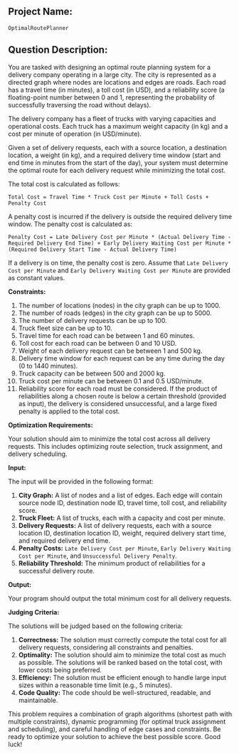 ## Project Name:

`OptimalRoutePlanner`

## Question Description:

You are tasked with designing an optimal route planning system for a delivery company operating in a large city. The city is represented as a directed graph where nodes are locations and edges are roads. Each road has a travel time (in minutes), a toll cost (in USD), and a reliability score (a floating-point number between 0 and 1, representing the probability of successfully traversing the road without delays).

The delivery company has a fleet of trucks with varying capacities and operational costs. Each truck has a maximum weight capacity (in kg) and a cost per minute of operation (in USD/minute).

Given a set of delivery requests, each with a source location, a destination location, a weight (in kg), and a required delivery time window (start and end time in minutes from the start of the day), your system must determine the optimal route for each delivery request while minimizing the total cost.

The total cost is calculated as follows:

`Total Cost = Travel Time * Truck Cost per Minute + Toll Costs + Penalty Cost`

A penalty cost is incurred if the delivery is outside the required delivery time window. The penalty cost is calculated as:

`Penalty Cost = Late Delivery Cost per Minute * (Actual Delivery Time - Required Delivery End Time) + Early Delivery Waiting Cost per Minute * (Required Delivery Start Time - Actual Delivery Time)`

If a delivery is on time, the penalty cost is zero. Assume that `Late Delivery Cost per Minute` and `Early Delivery Waiting Cost per Minute` are provided as constant values.

**Constraints:**

1.  The number of locations (nodes) in the city graph can be up to 1000.
2.  The number of roads (edges) in the city graph can be up to 5000.
3.  The number of delivery requests can be up to 100.
4.  Truck fleet size can be up to 10.
5.  Travel time for each road can be between 1 and 60 minutes.
6.  Toll cost for each road can be between 0 and 10 USD.
7.  Weight of each delivery request can be between 1 and 500 kg.
8.  Delivery time window for each request can be any time during the day (0 to 1440 minutes).
9.  Truck capacity can be between 500 and 2000 kg.
10. Truck cost per minute can be between 0.1 and 0.5 USD/minute.
11. Reliability score for each road must be considered. If the product of reliabilities along a chosen route is below a certain threshold (provided as input), the delivery is considered unsuccessful, and a large fixed penalty is applied to the total cost.

**Optimization Requirements:**

Your solution should aim to minimize the total cost across all delivery requests. This includes optimizing route selection, truck assignment, and delivery scheduling.

**Input:**

The input will be provided in the following format:

1.  **City Graph:** A list of nodes and a list of edges. Each edge will contain source node ID, destination node ID, travel time, toll cost, and reliability score.
2.  **Truck Fleet:** A list of trucks, each with a capacity and cost per minute.
3.  **Delivery Requests:** A list of delivery requests, each with a source location ID, destination location ID, weight, required delivery start time, and required delivery end time.
4.  **Penalty Costs:** `Late Delivery Cost per Minute`, `Early Delivery Waiting Cost per Minute`, and `Unsuccessful Delivery Penalty`.
5.  **Reliability Threshold:** The minimum product of reliabilities for a successful delivery route.

**Output:**

Your program should output the total minimum cost for all delivery requests.

**Judging Criteria:**

The solutions will be judged based on the following criteria:

1.  **Correctness:** The solution must correctly compute the total cost for all delivery requests, considering all constraints and penalties.
2.  **Optimality:** The solution should aim to minimize the total cost as much as possible. The solutions will be ranked based on the total cost, with lower costs being preferred.
3.  **Efficiency:** The solution must be efficient enough to handle large input sizes within a reasonable time limit (e.g., 5 minutes).
4.  **Code Quality:** The code should be well-structured, readable, and maintainable.

This problem requires a combination of graph algorithms (shortest path with multiple constraints), dynamic programming (for optimal truck assignment and scheduling), and careful handling of edge cases and constraints. Be ready to optimize your solution to achieve the best possible score. Good luck!
